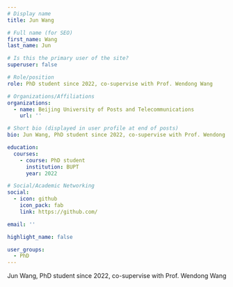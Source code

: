 ```yaml
---
# Display name
title: Jun Wang

# Full name (for SEO)
first_name: Wang
last_name: Jun

# Is this the primary user of the site?
superuser: false

# Role/position
role: PhD student since 2022, co-supervise with Prof. Wendong Wang

# Organizations/Affiliations
organizations:
  - name: Beijing University of Posts and Telecommunications
    url: ''

# Short bio (displayed in user profile at end of posts)
bio: Jun Wang, PhD student since 2022, co-supervise with Prof. Wendong Wang

education:
  courses:
    - course: PhD student
      institution: BUPT
      year: 2022

# Social/Academic Networking
social:
  - icon: github
    icon_pack: fab
    link: https://github.com/

email: ''

highlight_name: false

user_groups:
  - PhD
---
```

Jun Wang, PhD student since 2022, co-supervise with Prof. Wendong Wang